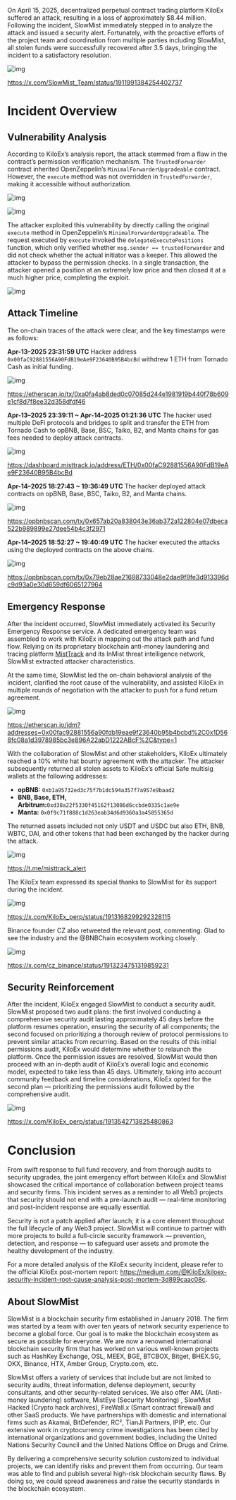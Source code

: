On April 15, 2025, decentralized perpetual contract trading platform KiloEx suffered an attack, resulting in a loss of approximately $8.44 million. Following the incident, SlowMist immediately stepped in to analyze the attack and issued a security alert. Fortunately, with the proactive efforts of the project team and coordination from multiple parties including SlowMist, all stolen funds were successfully recovered after 3.5 days, bringing the incident to a satisfactory resolution.

![img](https://miro.medium.com/v2/resize:fit:744/1*EDd5ML1l24hATf-eaSbBKw.png)

https://x.com/SlowMist_Team/status/1911991384254402737

# Incident Overview

## **Vulnerability Analysis**

According to KiloEx’s analysis report, the attack stemmed from a flaw in the contract’s permission verification mechanism. The `TrustedForwarder` contract inherited OpenZeppelin’s `MinimalForwarderUpgradeable` contract. However, the `execute` method was not overridden in `TrustedForwarder`, making it accessible without authorization.

![img](https://miro.medium.com/v2/resize:fit:875/1*HIEuQ__Ouly0AgBTY_zbVw.jpeg)

![img](https://miro.medium.com/v2/resize:fit:875/1*vXz44iTHW88Z7vCjGkokQw.jpeg)

The attacker exploited this vulnerability by directly calling the original `execute` method in OpenZeppelin’s `MinimalForwarderUpgradeable`. The request executed by `execute` invoked the `delegateExecutePositions` function, which only verified whether `msg.sender == trustedForwarder` and did not check whether the actual initiator was a keeper. This allowed the attacker to bypass the permission checks. In a single transaction, the attacker opened a position at an extremely low price and then closed it at a much higher price, completing the exploit.

![img](https://miro.medium.com/v2/resize:fit:875/1*Po2U4ZBvtpUkViTzgzbNng.jpeg)

## Attack Timeline

The on-chain traces of the attack were clear, and the key timestamps were as follows:

**Apr-13–2025 23:31:59 UTC**
Hacker address `0x00faC92881556A90FdB19eAe9F23640B95B4bcBd` withdrew 1 ETH from Tornado Cash as initial funding.

![img](https://miro.medium.com/v2/resize:fit:875/1*2cHYVE43HP6PIn0A5H2Mog.jpeg)

https://etherscan.io/tx/0xa0fa4ab8ded0c07085d244e1981919b440f78b609e1cf8d7f8ee32d358dfdf46

**Apr-13–2025 23:39:11 ~ Apr-14–2025 01:21:36 UTC**
The hacker used multiple DeFi protocols and bridges to split and transfer the ETH from Tornado Cash to opBNB, Base, BSC, Taiko, B2, and Manta chains for gas fees needed to deploy attack contracts.

![img](https://miro.medium.com/v2/resize:fit:875/1*q1PBtAUigog1KFONfT7hyQ.jpeg)

https://dashboard.misttrack.io/address/ETH/0x00faC92881556A90FdB19eAe9F23640B95B4bcBd

**Apr-14–2025 18:27:43 ~ 19:36:49 UTC**
The hacker deployed attack contracts on opBNB, Base, BSC, Taiko, B2, and Manta chains.

![img](https://miro.medium.com/v2/resize:fit:875/1*dUfTZSYqzYURfV35yS2Ymw.jpeg)

https://opbnbscan.com/tx/0x657ab20a838043e36ab372a122804e07dbeca522b989899e27dee54b4c3f2971

**Apr-14–2025 18:52:27 ~ 19:40:49 UTC**
The hacker executed the attacks using the deployed contracts on the above chains.

![img](https://miro.medium.com/v2/resize:fit:875/1*V0RPV_cWSs-Hdq23EmvKZw.jpeg)

https://opbnbscan.com/tx/0x79eb28ae21698733048e2dae9f9fe3d913396dc9d93a0e30d659df6065127964

## Emergency Response

After the incident occurred, SlowMist immediately activated its Security Emergency Response service. A dedicated emergency team was assembled to work with KiloEx in mapping out the attack path and fund flow. Relying on its proprietary blockchain anti-money laundering and tracing platform [MistTrack](https://misttrack.io/) and its InMist threat intelligence network, SlowMist extracted attacker characteristics.

At the same time, SlowMist led the on-chain behavioral analysis of the incident, clarified the root cause of the vulnerability, and assisted KiloEx in multiple rounds of negotiation with the attacker to push for a fund return agreement.

![img](https://miro.medium.com/v2/resize:fit:875/1*rg7cZ6v1Bv7PyYc_Xt7kKA.jpeg)

https://etherscan.io/idm?addresses=0x00fac92881556a90fdb19eae9f23640b95b4bcbd%2C0x1D568fc08a1d3978985bc3e896A22abD1222ABcF%2C&type=1

With the collaboration of SlowMist and other stakeholders, KiloEx ultimately reached a 10% white hat bounty agreement with the attacker. The attacker subsequently returned all stolen assets to KiloEx’s official Safe multisig wallets at the following addresses:

- **opBNB:** `0xb1a95732ed3c75f7b1dc594a357f7a957e9baad2`
- **BNB, Base, ETH, Arbitrum:**`0xd38a22f5330f45162f13086d6ccbde0335c1ae9e`
- **Manta:** `0x0f9c71f888c1d263eab34d6d9360a3a45855365d`

The returned assets included not only USDT and USDC but also ETH, BNB, WBTC, DAI, and other tokens that had been exchanged by the hacker during the attack.

![img](https://miro.medium.com/v2/resize:fit:875/0*d9SyV-nI6rTTrboT)

https://t.me/misttrack_alert

The KiloEx team expressed its special thanks to SlowMist for its support during the incident.

![img](https://miro.medium.com/v2/resize:fit:875/0*eykq1lfpyMbDAU1H)

https://x.com/KiloEx_perp/status/1913168299292328115

Binance founder CZ also retweeted the relevant post, commenting: Glad to see the industry and the @BNBChain ecosystem working closely.

![img](https://miro.medium.com/v2/resize:fit:875/1*QvvfaSlWr57vScdrWIyKrQ.jpeg)

https://x.com/cz_binance/status/1913234751319859231

## Security Reinforcement

After the incident, KiloEx engaged SlowMist to conduct a security audit. SlowMist proposed two audit plans: the first involved conducting a comprehensive security audit lasting approximately 45 days before the platform resumes operation, ensuring the security of all components; the second focused on prioritizing a thorough review of protocol permissions to prevent similar attacks from recurring. Based on the results of this initial permissions audit, KiloEx would determine whether to relaunch the platform. Once the permission issues are resolved, SlowMist would then proceed with an in-depth audit of KiloEx’s overall logic and economic model, expected to take less than 45 days. Ultimately, taking into account community feedback and timeline considerations, KiloEx opted for the second plan — prioritizing the permissions audit followed by the comprehensive audit.

![img](https://miro.medium.com/v2/resize:fit:875/0*33q-aM9GZ7IAvSAU)

https://x.com/KiloEx_perp/status/1913542713825480863

# Conclusion

From swift response to full fund recovery, and from thorough audits to security upgrades, the joint emergency effort between KiloEx and SlowMist showcased the critical importance of collaboration between project teams and security firms. This incident serves as a reminder to all Web3 projects that security should not end with a pre-launch audit — real-time monitoring and post-incident response are equally essential.

Security is not a patch applied after launch; it is a core element throughout the full lifecycle of any Web3 project. SlowMist will continue to partner with more projects to build a full-circle security framework — prevention, detection, and response — to safeguard user assets and promote the healthy development of the industry.

For a more detailed analysis of the KiloEx security incident, please refer to the official KiloEx post-mortem report: https://medium.com/@KiloEx/kiloex-security-incident-root-cause-analysis-post-mortem-3d899caac08c.

## About SlowMist

SlowMist is a blockchain security firm established in January 2018. The firm was started by a team with over ten years of network security experience to become a global force. Our goal is to make the blockchain ecosystem as secure as possible for everyone. We are now a renowned international blockchain security firm that has worked on various well-known projects such as HashKey Exchange, OSL, MEEX, BGE, BTCBOX, Bitget, BHEX.SG, OKX, Binance, HTX, Amber Group, Crypto.com, etc.

SlowMist offers a variety of services that include but are not limited to security audits, threat information, defense deployment, security consultants, and other security-related services. We also offer AML (Anti-money laundering) software, MistEye (Security Monitoring) , SlowMist Hacked (Crypto hack archives), FireWall.x (Smart contract firewall) and other SaaS products. We have partnerships with domestic and international firms such as Akamai, BitDefender, RC², TianJi Partners, IPIP, etc. Our extensive work in cryptocurrency crime investigations has been cited by international organizations and government bodies, including the United Nations Security Council and the United Nations Office on Drugs and Crime.

By delivering a comprehensive security solution customized to individual projects, we can identify risks and prevent them from occurring. Our team was able to find and publish several high-risk blockchain security flaws. By doing so, we could spread awareness and raise the security standards in the blockchain ecosystem.